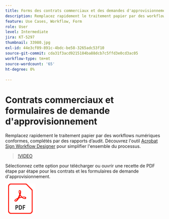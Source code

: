 ```yaml
---
title: Forms des contrats commerciaux et des demandes d'approvisionnement
description: Remplacez rapidement le traitement papier par des workflows numériques conformes, complétés par des rapports d’audit
feature: Use Cases, Workflow, Form
role: User
level: Intermediate
jira: KT-5297
thumbnail: 33980.jpg
exl-id: 44e3cf09-891c-4bdc-be58-3265adc53f10
source-git-commit: cda31f3acd9215184ba88dcb7c5ffd3e0cd3ac05
workflow-type: tm+mt
source-wordcount: '65'
ht-degree: 0%

---
```


# Contrats commerciaux et formulaires de demande d&#39;approvisionnement

Remplacez rapidement le traitement papier par des workflows numériques conformes, complétés par des rapports d’audit. Découvrez l&#39;outil [Acrobat Sign Workflow Designer](../admin/building-a-custom-workflow.md) pour simplifier l&#39;ensemble du processus.

>[!VIDEO](https://video.tv.adobe.com/v/3409212?quality=12&learn=on&hidetitle=true&captions=fre_fr)

Sélectionnez cette option pour télécharger ou ouvrir une recette de PDF étape par étape pour les contrats et les formulaires de demande d&#39;approvisionnement.

[![Télécharger la recette du PDF](../assets/acrobat_PDF_96.png)](../assets/adobe-sign_set_up_a_workflow_use_case.pdf)
